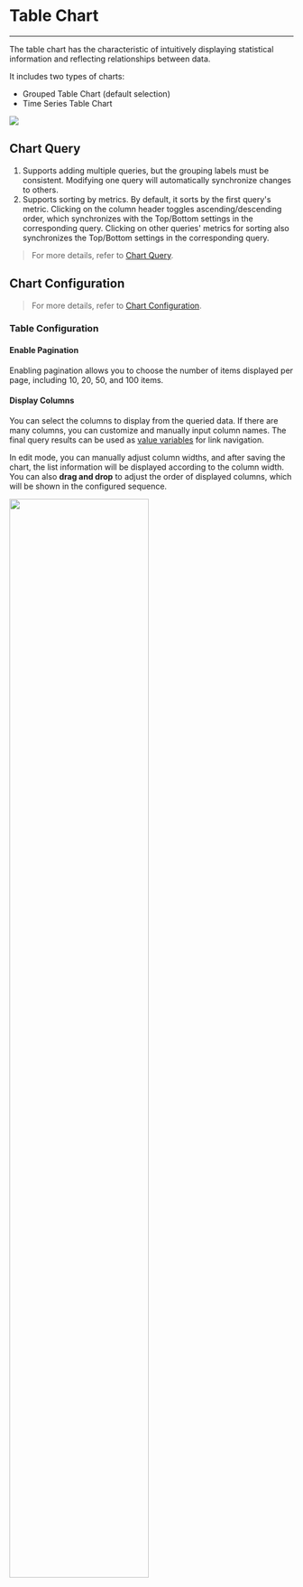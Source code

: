 # Table Chart
---

The table chart has the characteristic of intuitively displaying statistical information and reflecting relationships between data.

It includes two types of charts:

- Grouped Table Chart (default selection)
- Time Series Table Chart

![](../img/table.png)

## Chart Query

1. Supports adding multiple queries, but the grouping labels must be consistent. Modifying one query will automatically synchronize changes to others.
2. Supports sorting by metrics. By default, it sorts by the first query's metric. Clicking on the column header toggles ascending/descending order, which synchronizes with the Top/Bottom settings in the corresponding query. Clicking on other queries' metrics for sorting also synchronizes the Top/Bottom settings in the corresponding query.

> For more details, refer to [Chart Query](./chart-query.md).

## Chart Configuration

> For more details, refer to [Chart Configuration](./chart-config.md).

### Table Configuration

#### Enable Pagination

Enabling pagination allows you to choose the number of items displayed per page, including 10, 20, 50, and 100 items.

#### Display Columns

You can select the columns to display from the queried data. If there are many columns, you can customize and manually input column names. The final query results can be used as [value variables](chart-link.md#z-variate) for link navigation.

In edit mode, you can manually adjust column widths, and after saving the chart, the list information will be displayed according to the column width. You can also **drag and drop** to adjust the order of displayed columns, which will be shown in the configured sequence.

<img src="../../img/table-1.png" width="70%" >

<!--

## Common Configuration {#set}

The table chart includes two types: Grouped Table Chart and Time Series Table Chart (the former is selected by default).

### Title

1. Title: Set a title for the chart. After setting, it appears in the top-left corner of the chart, and supports hiding.
2. Description: Add a description to the chart. After setting, an [i] icon appears after the chart title; if not set, it does not display.

### Units

???+ abstract "About units for metric data"

    :material-numeric-1-circle: Default unit display:

    - If the queried data is metric data and you have set units for metrics in [Metric Management](../../metrics/dictionary.md), it defaults to displaying the metric's unit.
    - If no unit is configured in **Metric Management**, it displays numbers with [thousand separators](chart-query.md#thousand).

    :material-numeric-2-circle: After configuring units: It prioritizes using your custom-defined units. Metric data supports two options:

    - Default scaling: Units are ten thousand, million, etc., like 10000 displayed as 1 ten thousand, 1000000 displayed as 1 million. Retains two decimal places.
    - Short scale: Units are K, M, B, representing thousand, million, billion, trillion, etc. For example, 1000 is 1K, 10000 is 10K, 1000000 is 1M; retains two decimal places.

- Global:

Includes common unit formats across different dimensions, such as data size, time intervals, timestamps, etc.

In this mode, you can also select and input custom units in the dropdown, which will apply to the current chart upon pressing Enter.

- Custom: Select metrics included under the current query condition and input custom units.

### Alias

Add aliases to grouped queries. Adding an alias changes the legend name, making it easier to distinguish related metrics.

You can manually input preset aliases. The format is: aggregation function(metric){"label": "label value"}, such as `last(usage_idle){"host": "guance_01"}`.

### Data Formatting

1. Decimal Places: Choose 0, 1, 2, 3 decimal places or full precision.
2. [Thousand Separator](../visual-chart/chart-query.md#thousand): Thousand separators are enabled by default. Disabling them shows the original values without separators.

## Advanced Configuration

### Time

Lock Time: Fix the time range for querying data in the current chart, unaffected by the global time component. After setting, the user-defined time appears in the top-right corner of the chart, such as [xx minutes], [xx hours], [xx days]. If the locked time interval is 30 minutes, regardless of the time range selected in the time component, only the most recent 30 minutes of data will be displayed.

### Rule Mapping

Set metric ranges and corresponding background and font colors for different columns. Metrics within the specified range will display according to the set styles.

When a metric value meets multiple conditions, it displays the style of the last matching condition.

When setting value mappings, both the "Display As" and "Color" fields are optional:

- "Display As" defaults to empty, meaning no mapping value is displayed.
- "Color" defaults to empty, meaning no color mapping is applied.

### Workspace Authorization

Enabling this allows querying data from external workspaces under the current workspace.

Below the chart, you can select the target workspace from the authorized workspaces dropdown for querying.

### Data Sampling

Only applies to Doris log data engine workspaces.

After enabling, it samples queries for data other than "Metrics," with a dynamic sampling rate based on data volume.

### Time Offset

Non-time series data may have at least a 1-minute delay after being stored. When selecting relative time queries, this can result in missing data for the most recent few minutes.

Enabling time offset shifts the actual query time range forward by 1 minute when querying relative time intervals, preventing data loss due to storage delays. For example, if it's currently 12:30 and you query the last 15 minutes of data, enabling time offset means the actual query time is 12:14-12:29.

???+ warning "Notes"

    1. This setting only applies to relative time queries. If the query time range is an "absolute time range," time offset does not take effect.
    2. For charts with time intervals, such as time series charts, if the set time interval exceeds 1 minute, time offset does not take effect. For charts without time intervals, such as summary charts or bar charts, time offset remains effective.
-->